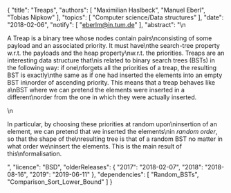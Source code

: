 {
    "title": "Treaps",
    "authors": [
        "Maximilian Haslbeck",
        "Manuel Eberl",
        "Tobias Nipkow"
    ],
    "topics": [
        "Computer science/Data structures"
    ],
    "date": "2018-02-06",
    "notify": [
        "eberlm@in.tum.de"
    ],
    "abstract": "\n<p> A Treap is a binary tree whose nodes contain pairs\nconsisting of some payload and an associated priority. It must have\nthe search-tree property w.r.t. the payloads and the heap property\nw.r.t. the priorities. Treaps are an interesting data structure that\nis related to binary search trees (BSTs) in the following way: if one\nforgets all the priorities of a treap, the resulting BST is exactly\nthe same as if one had inserted the elements into an empty BST in\norder of ascending priority. This means that a treap behaves like a\nBST where we can pretend the elements were inserted in a different\norder from the one in which they were actually inserted. </p>\n<p> In particular, by choosing these priorities at random upon\ninsertion of an element, we can pretend that we inserted the elements\nin <em>random order</em>, so that the shape of the\nresulting tree is that of a random BST no matter in what order we\ninsert the elements. This is the main result of this\nformalisation.</p>",
    "licence": "BSD",
    "olderReleases": {
        "2017": "2018-02-07",
        "2018": "2018-08-16",
        "2019": "2019-06-11"
    },
    "dependencies": [
        "Random_BSTs",
        "Comparison_Sort_Lower_Bound"
    ]
}